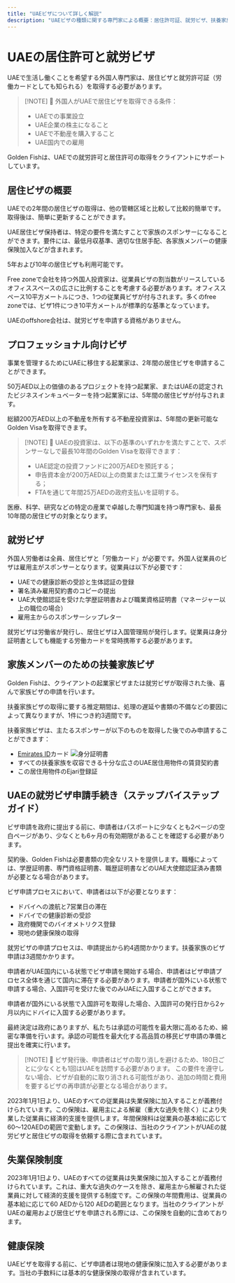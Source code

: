 ```yaml
---
title: "UAEビザについて詳しく解説"
description: "UAEビザの種類に関する専門家による概要：居住許可証、就労ビザ、扶養家族ビザ。必要条件と手続きに関する全ての重要情報。"
---
```


# UAEの居住許可と就労ビザ

UAEで生活し働くことを希望する外国人専門家は、居住ビザと就労許可証（労働カードとしても知られる）を取得する必要があります。

> [!NOTE] 💚 外国人がUAEで居住ビザを取得できる条件：
>
> - UAEでの事業設立
> - UAE企業の株主になること
> - UAEで不動産を購入すること
> - UAE国内での雇用

Golden Fishは、UAEでの就労許可と居住許可の取得をクライアントにサポートしています。

## 居住ビザの概要

UAEでの2年間の居住ビザの取得は、他の管轄区域と比較して比較的簡単です。取得後は、簡単に更新することができます。

UAE居住ビザ保持者は、特定の要件を満たすことで家族のスポンサーになることができます。要件には、最低月収基準、適切な住居手配、各家族メンバーの健康保険加入などが含まれます。

5年および10年の居住ビザも利用可能です。

Free zoneで会社を持つ外国人投資家は、従業員ビザの割当数がリースしているオフィススペースの広さに比例することを考慮する必要があります。オフィススペース10平方メートルにつき、1つの従業員ビザが付与されます。多くのfree zoneでは、ビザ1件につき10平方メートルが標準的な基準となっています。

UAEのoffshore会社は、就労ビザを申請する資格がありません。

## プロフェッショナル向けビザ

事業を管理するためにUAEに移住する起業家は、2年間の居住ビザを申請することができます。

50万AED以上の価値のあるプロジェクトを持つ起業家、またはUAEの認定されたビジネスインキュベーターを持つ起業家には、5年間の居住ビザが付与されます。

総額200万AED以上の不動産を所有する不動産投資家は、5年間の更新可能なGolden Visaを取得できます。

> [!NOTE] 💚 UAEの投資家は、以下の基準のいずれかを満たすことで、スポンサーなしで最長10年間のGolden Visaを取得できます：
>
> - UAE認定の投資ファンドに200万AEDを預託する；
> - 申告資本金が200万AED以上の商業または工業ライセンスを保有する；
> - FTAを通じて年間25万AEDの政府支払いを証明する。

医療、科学、研究などの特定の産業で卓越した専門知識を持つ専門家も、最長10年間の居住ビザの対象となります。

## 就労ビザ

外国人労働者は全員、居住ビザと「労働カード」が必要です。外国人従業員のビザは雇用主がスポンサーとなります。従業員は以下が必要です：

- UAEでの健康診断の受診と生体認証の登録
- 署名済み雇用契約書のコピーの提出
- UAE大使館認証を受けた学歴証明書および職業資格証明書（マネージャー以上の職位の場合）
- 雇用主からのスポンサーシップレター

就労ビザは労働省が発行し、居住ビザは入国管理局が発行します。従業員は身分証明書としても機能する労働カードを常時携帯する必要があります。

## 家族メンバーのための扶養家族ビザ

Golden Fishは、クライアントの起業家ビザまたは就労ビザが取得された後、喜んで家族ビザの申請を行います。

扶養家族ビザの取得に要する推定期間は、処理の遅延や書類の不備などの要因によって異なりますが、1件につき約3週間です。

扶養家族ビザは、主たるスポンサーが以下のものを取得した後でのみ申請することができます：

- [Emirates ID](https://u.ae/en/information-and-services/visa-and-emirates-id/emirates-id)カード ![身分証明書](/img/ILONMASKID.webp)
- すべての扶養家族を収容できる十分な広さのUAE居住用物件の賃貸契約書
- この居住用物件のEjari登録証

## UAEの就労ビザ申請手続き（ステップバイステップガイド）

ビザ申請を政府に提出する前に、申請者はパスポートに少なくとも2ページの空白ページがあり、少なくとも6ヶ月の有効期限があることを確認する必要があります。

契約後、Golden Fishは必要書類の完全なリストを提供します。職種によっては、学歴証明書、専門資格証明書、職歴証明書などのUAE大使館認証済み書類が必要となる場合があります。

ビザ申請プロセスにおいて、申請者は以下が必要となります：

- ドバイへの渡航と7営業日の滞在
- ドバイでの健康診断の受診
- 政府機関でのバイオメトリクス登録
- 現地の健康保険の取得

就労ビザの申請プロセスは、申請提出から約4週間かかります。扶養家族のビザ申請は3週間かかります。

申請者がUAE国内にいる状態でビザ申請を開始する場合、申請者はビザ申請プロセス全体を通じて国内に滞在する必要があります。申請者が国外にいる状態で申請する場合、入国許可を受けた後でのみUAEに入国することができます。

申請者が国外にいる状態で入国許可を取得した場合、入国許可の発行日から2ヶ月以内にドバイに入国する必要があります。

最終決定は政府にありますが、私たちは承認の可能性を最大限に高めるため、綿密な準備を行います。承認の可能性を最大化する高品質の移民ビザ申請の準備と提出を確実に行います。

> [!NOTE] 💚 ビザ発行後、申請者はビザの取り消しを避けるため、180日ごとに少なくとも1回はUAEを訪問する必要があります。
> この要件を遵守しない場合、ビザが自動的に取り消される可能性があり、追加の時間と費用を要するビザの再申請が必要となる場合があります。

2023年1月1日より、UAEのすべての従業員は失業保険に加入することが義務付けられています。この保険は、雇用主による解雇（重大な過失を除く）により失業した従業員に経済的支援を提供します。年間保険料は従業員の基本給に応じて60～120AEDの範囲で変動します。この保険は、当社のクライアントがUAEの就労ビザと居住ビザの取得を依頼する際に含まれています。

## 失業保険制度

2023年1月1日より、UAEのすべての従業員は失業保険に加入することが義務付けられています。これは、重大な過失のケースを除き、雇用主から解雇された従業員に対して経済的支援を提供する制度です。この保険の年間費用は、従業員の基本給に応じて60 AEDから120 AEDの範囲となります。当社のクライアントがUAEの雇用および居住ビザを申請される際には、この保険を自動的に含めております。

## 健康保険

UAEビザを取得する前に、ビザ申請者は現地の健康保険に加入する必要があります。当社の手数料には基本的な健康保険の取得が含まれています。